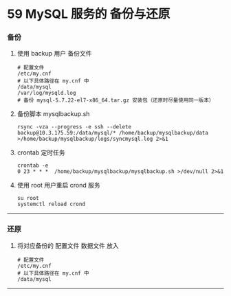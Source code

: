 # 59 MySQL 服务的 备份与还原


### 备份

1. 使用 backup 用户 备份文件  
    ```
    # 配置文件
    /etc/my.cnf  
    # 以下具体路径在 my.cnf 中  
    /data/mysql  
    /var/log/mysqld.log  
    # 备份 mysql-5.7.22-el7-x86_64.tar.gz 安装包（还原时尽量使用同一版本）
    ```

1. 备份脚本 mysqlbackup.sh
    ```
    rsync -vza --progress -e ssh --delete 
    backup@10.3.175.59:/data/mysql/* /home/backup/mysqlbackup/data >/home/backup/mysqlbackup/logs/syncmysql.log 2>&1
    ```

1. crontab 定时任务   
    ```
    crontab -e
    0 23 * * *  /home/backup/mysqlbackup/mysqlbackup.sh >/dev/null 2>&1
    ```

1. 使用 root 用户重启 crond 服务
    ```
    su root
    systemctl reload crond
    ```


----

### 还原

1. 将对应备份的 配置文件 数据文件 放入
    ```
    # 配置文件
    /etc/my.cnf  
    # 以下具体路径在 my.cnf 中  
    /data/mysql
    ```
----